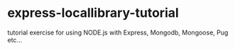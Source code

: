 # express-locallibrary-tutorial
tutorial exercise for using NODE.js with Express, Mongodb, Mongoose, Pug etc...

